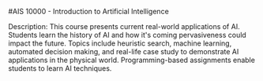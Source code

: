#AIS 10000 - Introduction to Artificial Intelligence

Description: This course presents current real-world applications of AI. Students learn the history of AI and how it's coming pervasiveness could impact the future. Topics include heuristic search, machine learning, automated decision making, and real-life case study to demonstrate AI applications in the physical world. Programming-based assignments enable students to learn AI techniques.
